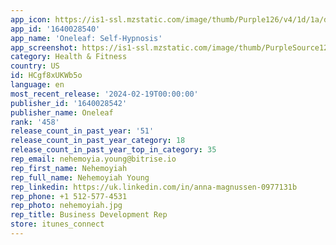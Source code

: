 ```yaml
---
app_icon: https://is1-ssl.mzstatic.com/image/thumb/Purple126/v4/1d/1a/da/1d1ada9c-b0c7-e2fa-c542-c25ac3657897/AppIcon-0-0-1x_U007emarketing-0-7-0-0-85-220.png/1024x1024bb.png
app_id: '1640028540'
app_name: 'Oneleaf: Self-Hypnosis'
app_screenshot: https://is1-ssl.mzstatic.com/image/thumb/PurpleSource126/v4/66/80/e1/6680e1c8-ad98-98d3-98d7-5bd20957d43f/27c8ee82-96e6-4f02-8971-0ad0cee24254_iPhone_13_Pro_Max_-_SLIDE_1.jpg/1284x2778bb.png
category: Health & Fitness
country: US
id: HCgf8xUKWb5o
language: en
most_recent_release: '2024-02-19T00:00:00'
publisher_id: '1640028542'
publisher_name: Oneleaf
rank: '458'
release_count_in_past_year: '51'
release_count_in_past_year_category: 18
release_count_in_past_year_top_in_category: 35
rep_email: nehemoyia.young@bitrise.io
rep_first_name: Nehemoyiah
rep_full_name: Nehemoyiah Young
rep_linkedin: https://uk.linkedin.com/in/anna-magnussen-0977131b
rep_phone: +1 512-577-4531
rep_photo: nehemoyiah.jpg
rep_title: Business Development Rep
store: itunes_connect
---
```


